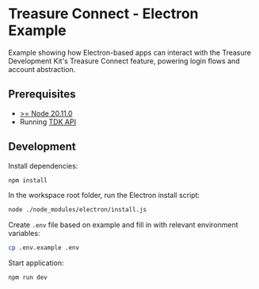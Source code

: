 # Treasure Connect - Electron Example

Example showing how Electron-based apps can interact with the Treasure Development Kit's Treasure Connect feature, powering login flows and account abstraction.

## Prerequisites

- [>= Node 20.11.0](https://nodejs.org/en)
- Running [TDK API](../../apps/api)

## Development

Install dependencies:

```bash
npm install
```

In the workspace root folder, run the Electron install script:

```bash
node ./node_modules/electron/install.js
```

Create `.env` file based on example and fill in with relevant environment variables:

```bash
cp .env.example .env
```

Start application:

```bash
npm run dev
```
